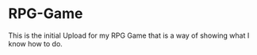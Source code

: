 # RPG-Game
This is the initial Upload for my RPG Game that is a way of showing what I know how to do.
